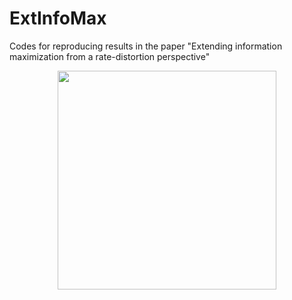 # ExtInfoMax
Codes for reproducing results in the paper "Extending information maximization from a rate-distortion perspective"
<p align="center">
  <img src="imgs/na_or_D=196_k=50_lap.png" width="350">
</p>
